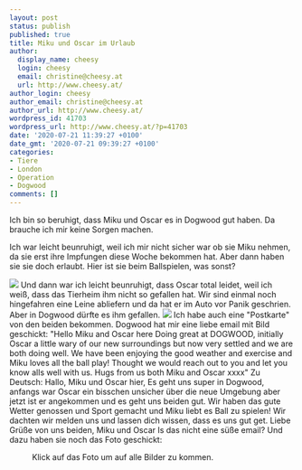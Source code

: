 ```yaml
---
layout: post
status: publish
published: true
title: Miku und Oscar im Urlaub
author:
  display_name: cheesy
  login: cheesy
  email: christine@cheesy.at
  url: http://www.cheesy.at/
author_login: cheesy
author_email: christine@cheesy.at
author_url: http://www.cheesy.at/
wordpress_id: 41703
wordpress_url: http://www.cheesy.at/?p=41703
date: '2020-07-21 11:39:27 +0100'
date_gmt: '2020-07-21 09:39:27 +0100'
categories:
- Tiere
- London
- Operation
- Dogwood
comments: []
---
```

<!-- wp:paragraph -->
Ich bin so beruhigt, dass Miku und Oscar es in Dogwood gut haben. Da brauche ich mir keine Sorgen machen.
<!-- /wp:paragraph -->
<!-- wp:paragraph -->
Ich war leicht beunruhigt, weil ich mir nicht sicher war ob sie Miku nehmen, da sie erst ihre Impfungen diese Woche bekommen hat. Aber dann haben sie sie doch erlaubt. Hier ist sie beim Ballspielen, was sonst?
<!-- /wp:paragraph -->
<!-- wp:image {"id":41695} -->
<img src="{% link _fotos/arbeit/2015-2022-puppet/2020/miku-und-oscar-im-urlaub/Miku-und-Oscar-2.jpg %}">
<!-- /wp:image -->
<!-- wp:paragraph -->
Und dann war ich leicht beunruhigt, dass Oscar total leidet, weil ich weiß, dass das Tierheim ihm nicht so gefallen hat. Wir sind einmal noch hingefahren eine Leine abliefern und da hat er im Auto vor Panik geschrien. Aber in Dogwood dürfte es ihm gefallen.
<!-- /wp:paragraph -->
<!-- wp:image {"id":41699} -->
<img src="{% link _fotos/arbeit/2015-2022-puppet/2020/miku-und-oscar-im-urlaub/Miku-und-Oscar-6.jpg %}">
<!-- /wp:image -->
<!-- wp:paragraph -->
Ich habe auch eine "Postkarte" von den beiden bekommen. Dogwood hat mir eine liebe email mit Bild geschickt:
<!-- /wp:paragraph -->
<!-- wp:paragraph -->
"Hello Miku and Oscar here
<!-- /wp:paragraph -->
<!-- wp:paragraph -->
Doing great at DOGWOOD, initially Oscar a little wary of our new surroundings but now very settled and we are both doing well. We have been enjoying the good weather and exercise and Miku loves all the ball play! Thought we would reach out to you and let you know alls well with us.
<!-- /wp:paragraph -->
<!-- wp:paragraph -->
Hugs from us both
<!-- /wp:paragraph -->
<!-- wp:paragraph -->
Miku and Oscar
<!-- /wp:paragraph -->
<!-- wp:paragraph -->
xxxx"
<!-- /wp:paragraph -->
<!-- wp:paragraph -->
Zu Deutsch:
<!-- /wp:paragraph -->
<!-- wp:paragraph -->
Hallo, Miku und Oscar hier,
<!-- /wp:paragraph -->
<!-- wp:paragraph -->
Es geht uns super in Dogwood, anfangs war Oscar ein bisschen unsicher über die neue Umgebung aber jetzt ist er angekommen und es geht uns beiden gut. Wir haben das gute Wetter genossen und Sport gemacht und Miku liebt es Ball zu spielen! Wir dachten wir melden uns und lassen dich wissen, dass es uns gut get.
<!-- /wp:paragraph -->
<!-- wp:paragraph -->
Liebe Grüße von uns beiden,
<!-- /wp:paragraph -->
<!-- wp:paragraph -->
Miku und Oscar
<!-- /wp:paragraph -->
<!-- wp:paragraph -->
Is das nicht eine süße email? Und dazu haben sie noch das Foto geschickt:
<!-- /wp:paragraph -->
<!-- wp:image {"id":41696,"linkDestination":"custom"} -->
<figure class="wp-block-image"><a href="{% link _fotos/arbeit/2015-2022-puppet/2020/miku-und-oscar-im-urlaub/index.md %}"><img src="{% link _fotos/arbeit/2015-2022-puppet/2020/miku-und-oscar-im-urlaub/Miku-und-Oscar-3.jpg %}" alt="" class="wp-image-41696"></a><br>
<figcaption>Klick auf das Foto um auf alle Bilder zu kommen.</figcaption>
</figure>
<!-- /wp:image -->
